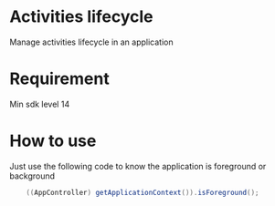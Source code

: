 # Activities lifecycle
Manage activities lifecycle in an application

# Requirement
Min sdk level 14

# How to use
Just use the following code to know the application is foreground or background
```java
    ((AppController) getApplicationContext()).isForeground();
```
